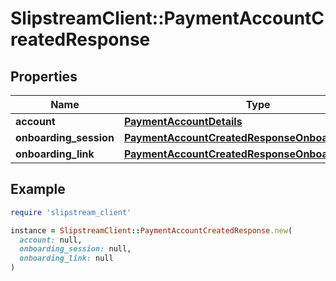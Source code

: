 # SlipstreamClient::PaymentAccountCreatedResponse

## Properties

| Name | Type | Description | Notes |
| ---- | ---- | ----------- | ----- |
| **account** | [**PaymentAccountDetails**](PaymentAccountDetails.md) |  | [optional] |
| **onboarding_session** | [**PaymentAccountCreatedResponseOnboardingSession**](PaymentAccountCreatedResponseOnboardingSession.md) |  | [optional] |
| **onboarding_link** | [**PaymentAccountCreatedResponseOnboardingLink**](PaymentAccountCreatedResponseOnboardingLink.md) |  | [optional] |

## Example

```ruby
require 'slipstream_client'

instance = SlipstreamClient::PaymentAccountCreatedResponse.new(
  account: null,
  onboarding_session: null,
  onboarding_link: null
)
```

